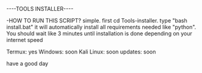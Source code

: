 ----TOOLS INSTALLER----

-HOW TO RUN THIS SCRIPT?
simple. 
first cd Tools-installer. type "bash install.bat" 
it will automatically install all requirements needed like "python". 
You should wait like 3 minutes until installation is done depending on your internet speed


Termux: yes
Windows: soon
Kali Linux: soon
updates: soon


have a good day 
